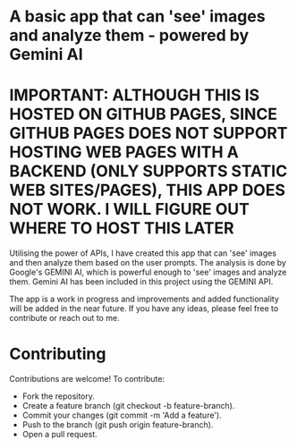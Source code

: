 # A basic app that can 'see' images and analyze them - powered by Gemini AI

# IMPORTANT: ALTHOUGH THIS IS HOSTED ON GITHUB PAGES, SINCE GITHUB PAGES DOES NOT SUPPORT HOSTING WEB PAGES WITH A BACKEND (ONLY SUPPORTS STATIC WEB SITES/PAGES), THIS APP DOES NOT WORK. I WILL FIGURE OUT WHERE TO HOST THIS LATER 

Utilising the power of APIs, I have created this app that can 'see' images and then analyze them based on the user prompts.
The analysis is done by Google's GEMINI AI, which is powerful enough to 'see' images and analyze them. Gemini AI has been included in this project using the GEMINI API.

The app is a work in progress and improvements and added functionality will be added in the near future.
If you have any ideas, please feel free to contribute or reach out to me.

# Contributing
Contributions are welcome! To contribute:

- Fork the repository.
- Create a feature branch (git checkout -b feature-branch).
- Commit your changes (git commit -m 'Add a feature').
- Push to the branch (git push origin feature-branch).
- Open a pull request.
